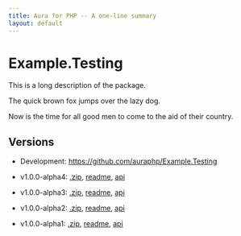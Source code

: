 ```yaml
---
title: Aura for PHP -- A one-line summary
layout: default
---
```


Example.Testing
===============

This is a long description of the package.

The quick brown fox jumps over the lazy dog.

Now is the time for all good men to come to the aid of their country.

Versions
--------

- Development: <https://github.com/auraphp/Example.Testing>

- v1.0.0-alpha4: [.zip](https://github.com/auraphp/Example.Testing/zipball/1.0.0-alpha4), [readme](version/1.0.0-alpha4/), [api](version/1.0.0-alpha4/api/)

- v1.0.0-alpha3: [.zip](https://github.com/auraphp/Example.Testing/zipball/1.0.0-alpha3), [readme](version/1.0.0-alpha3/), [api](version/1.0.0-alpha3/api/)

- v1.0.0-alpha2: [.zip](https://github.com/auraphp/Example.Testing/zipball/1.0.0-alpha2), [readme](version/1.0.0-alpha2/), [api](version/1.0.0-alpha2/api/)

- v1.0.0-alpha1: [.zip](https://github.com/auraphp/Example.Testing/zipball/1.0.0-alpha1), [readme](version/1.0.0-alpha1/), [api](version/1.0.0-alpha1/api/)

